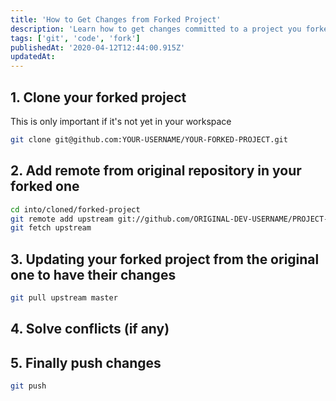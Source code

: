 ```yaml
---
title: 'How to Get Changes from Forked Project'
description: 'Learn how to get changes committed to a project you forked.'
tags: ['git', 'code', 'fork']
publishedAt: '2020-04-12T12:44:00.915Z'
updatedAt:
---
```


## 1. Clone your forked project

This is only important if it's not yet in your workspace

```bash
git clone git@github.com:YOUR-USERNAME/YOUR-FORKED-PROJECT.git
```

## 2. Add remote from original repository in your forked one

```bash
cd into/cloned/forked-project
git remote add upstream git://github.com/ORIGINAL-DEV-USERNAME/PROJECT-YOU-FORKED-FROM.git
git fetch upstream
```

## 3. Updating your forked project from the original one to have their changes

```bash
git pull upstream master
```

## 4. Solve conflicts (if any)

## 5. Finally push changes

```bash
git push
```
